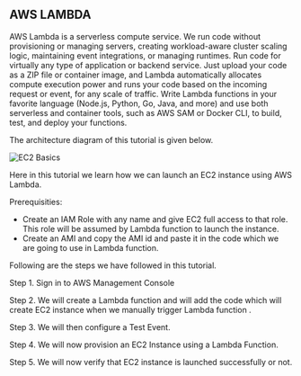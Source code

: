 ## AWS LAMBDA

AWS Lambda is a serverless compute service. We run code without provisioning or managing servers, creating workload-aware cluster scaling logic, maintaining event integrations, or managing runtimes. 
Run code for virtually any type of application or backend service. Just upload your code as a ZIP file or container image, 
and Lambda automatically allocates compute execution power and runs your code based on the incoming request or event, for any scale of traffic.
Write Lambda functions in your favorite language (Node.js, Python, Go, Java, and more) and use both serverless and container tools, such as AWS SAM or Docker CLI, to build, test, and deploy your functions.


The architecture diagram of this tutorial is given below.

![EC2 Basics](https://github.com/Asma09Akram/Launching-EC2-Instance-with-Lambda/assets/124654068/e5fc8696-7397-477b-8d57-e90f89d81406)

Here in this tutorial we learn how we can launch an EC2 instance using AWS Lambda.

Prerequisities:
* Create an IAM Role with any name and give EC2 full access to that role. This role will be assumed by Lambda function to launch the instance.
* Create an AMI and copy the AMI id and paste it in the code which we are going to use in Lambda function.
  
Following are the steps we have followed in this tutorial.

Step 1. Sign in to AWS Management Console

Step 2. We will create a Lambda function and will add the code which will create EC2 instance when we manually trigger Lambda function .

Step 3. We will then configure a Test Event.

Step 4. We will now provision an EC2 Instance using a Lambda Function.

Step 5. We will now verify that EC2 instance is launched successfully or not.

